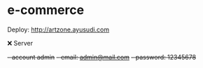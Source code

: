 # e-commerce

Deploy:
http://artzone.ayusudi.com


:x: Server 

~~- account admin~~
~~- email: admin@mail.com~~
~~- password: 12345678~~

